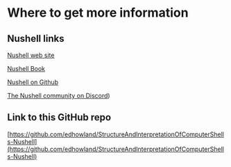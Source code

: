 # Where to get more information

## Nushell links

[Nushell web site](https://www.nushell.sh)

[Nushell Book](https://www.nushell.sh/book/)


[Nushell on Github](https://github.com/nushell/nushell)





[The Nushell community on Discord](https://discord.gg/NtAbbGn))


## Link to this GitHub repo


[https://github.com/edhowland/StructureAndInterpretationOfComputerShells-Nushell](https://github.com/edhowland/StructureAndInterpretationOfComputerShells-Nushell)

